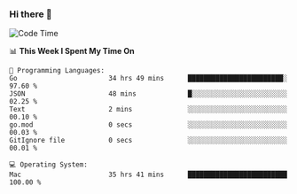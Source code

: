 ### Hi there 👋

<!--
**CrazyCollin/crazycollin** is a ✨ _special_ ✨ repository because its `README.md` (this file) appears on your GitHub profile.

Here are some ideas to get you started:

- 🔭 I’m currently working on ...
- 🌱 I’m currently learning ...
- 👯 I’m looking to collaborate on ...
- 🤔 I’m looking for help with ...
- 💬 Ask me about ...
- 📫 How to reach me: ...
- 😄 Pronouns: ...
- ⚡ Fun fact: ...
-->

<!--START_SECTION:waka-->
![Code Time](http://img.shields.io/badge/Code%20Time-4%2C386%20hrs%206%20mins-blue)

📊 **This Week I Spent My Time On** 

```text
💬 Programming Languages: 
Go                       34 hrs 49 mins      ████████████████████████░   97.60 % 
JSON                     48 mins             █░░░░░░░░░░░░░░░░░░░░░░░░   02.25 % 
Text                     2 mins              ░░░░░░░░░░░░░░░░░░░░░░░░░   00.10 % 
go.mod                   0 secs              ░░░░░░░░░░░░░░░░░░░░░░░░░   00.03 % 
GitIgnore file           0 secs              ░░░░░░░░░░░░░░░░░░░░░░░░░   00.01 % 

💻 Operating System: 
Mac                      35 hrs 41 mins      █████████████████████████   100.00 % 
```


<!--END_SECTION:waka-->
